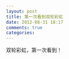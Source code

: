 ```yaml
---
layout: post
title: 第一次看到双轮彩虹
date: 2012-08-31 18:17
comments: true
categories: 
---
```


双轮彩虹，第一次看到！


